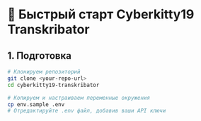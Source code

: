 # 🚀 Быстрый старт Cyberkitty19 Transkribator

## 1. Подготовка

```bash
# Клонируем репозиторий
git clone <your-repo-url>
cd cyberkitty19-transkribator

# Копируем и настраиваем переменные окружения
cp env.sample .env
# Отредактируйте .env файл, добавив ваши API ключи
```